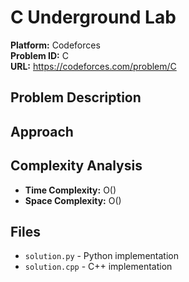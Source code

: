 # C Underground Lab

**Platform:** Codeforces  
**Problem ID:** C  
**URL:** https://codeforces.com/problem/C

## Problem Description
<!-- Add problem description here -->

## Approach
<!-- Describe your approach here -->

## Complexity Analysis
- **Time Complexity:** O()
- **Space Complexity:** O()

## Files
- `solution.py` - Python implementation
- `solution.cpp` - C++ implementation
